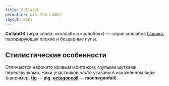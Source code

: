 ```yaml
---
title: CollabОК
permalink: wiki/CollabОК/
layout: wiki
---
```


**CollabОК** (игра слова: «коллаб» и «колобок») — серия коллабов
[Гашика](/wiki/Gashik "wikilink"), пародирующая плохие и бездарные пупы.

## Стилистические особенности

Отличаются нарочито кривым монтажом, глупыми шутками, переозвучками.
Ники участников часто указаны в искажённом виде (например,
**[tig](tig "wikilink")** — **pig**,
**[octagoncoil](octagoncoil "wikilink")** — **mochegonfail**).
